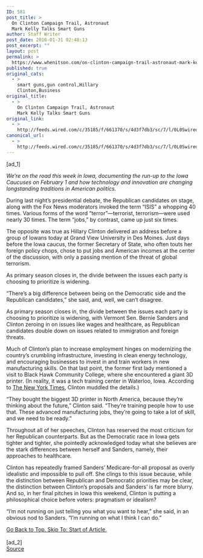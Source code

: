 ```yaml
---
ID: 581
post_title: >
  On Clinton Campaign Trail, Astronaut
  Mark Kelly Talks Smart Guns
author: Staff Writer
post_date: 2016-01-31 02:48:13
post_excerpt: ""
layout: post
permalink: >
  https://www.whenitson.com/on-clinton-campaign-trail-astronaut-mark-kelly-talks-smart-guns/
published: true
original_cats:
  - >
    smart guns,gun control,Hillary
    Clinton,Business
original_title:
  - >
    On Clinton Campaign Trail, Astronaut
    Mark Kelly Talks Smart Guns
original_link:
  - >
    http://feeds.wired.com/c/35185/f/661370/s/4d3f7db3/sc/7/l/0L0Swired0N0C20A160C0A10Con0Eclinton0Ecampaign0Etrail0Eastronaut0Emark0Ekelly0Etalks0Esmart0Eguns0C/story01.htm
canonical_url:
  - >
    http://feeds.wired.com/c/35185/f/661370/s/4d3f7db3/sc/7/l/0L0Swired0N0C20A160C0A10Con0Eclinton0Ecampaign0Etrail0Eastronaut0Emark0Ekelly0Etalks0Esmart0Eguns0C/story01.htm
---
```

 [ad_1]
<br><div id=""><p><em><cite>We’re on the road this week in Iowa, documenting the run-up to the Iowa Caucuses on February 1 and how technology and innovation are changing longstanding traditions in American politics.</cite></em></p>
<p>During last night’s presidential debate, the Republican candidates on stage, along with the Fox News moderators invoked the term “ISIS” a whopping 40 times. Various forms of the word “terror”—terrorist, terrorism—were used nearly 30 times. The term “jobs,” by contrast, came up just six times.</p>
<p>The opposite was true as Hillary Clinton delivered an address before a group of Iowans today at Grand View University in Des Moines. Just days before the Iowa caucus, the former Secretary of State, who often touts her foreign policy chops, chose to put jobs and American incomes at the center of the discussion, with only a passing mention of the threat of global terrorism. </p>
<p data-js="fader" class="pullquote carve fader">
	As primary season closes in, the divide between the issues each party is choosing to prioritize is widening.	<span class="attribution"/>
</p>

<p>“There’s a big difference between being on the Democratic side and the Republican candidates,” she said, and, well, we can’t disagree. </p>
<p>As primary season closes in, the divide between the issues each party is choosing to prioritize is widening, with Vermont Sen. Bernie Sanders and Clinton zeroing in on issues like wages and healthcare, as Republican candidates double down on issues related to immigration and foreign threats.</p>
<p>Much of Clinton’s plan to increase employment hinges on modernizing the country’s crumbling infrastructure, investing in clean energy technology, and encouraging businesses to invest in and train workers in new manufacturing skills. On that last point, the former first lady mentioned a visit to Black Hawk Community College, where she encountered a giant 3D printer. (In reality, it was a tech training center in Waterloo, Iowa. According to <a href="http://www.nytimes.com/politics/first-draft/2016/01/29/hillary-clinton-and-the-huge-3d-printer/" target="_blank">The New York Times</a>, Clinton muddled the details.) </p>
<p>“They bought the biggest 3D printer in North America, because they’re thinking about the future,” Clinton said. “They’re training people how to use that. These advanced manufacturing jobs, they’re going to take a lot of skill, and we need to be ready.”</p>
<p>Throughout all of her speeches, Clinton has reserved the most criticism for her Republican counterparts. But as the Democratic race in Iowa gets tighter and tighter, she pointedly acknowledged today what she believes are the stark differences between herself and Sanders, namely, their approaches to healthcare. </p>
<p>Clinton has repeatedly framed Sanders’ Medicare-for-all proposal as overly idealistic and impossible to pull off. She clings to this issue because, while the distinction between Republican and Democratic priorities may be clear, the distinction between Clinton’s proposals and Sanders’ is far more blurry. And so, in her final pitches in Iowa this weekend, Clinton is putting a philosophical choice before voters: pragmatism or idealism?</p>
<p>“I’m not running on just telling you what you want to hear,” she said, in an obvious nod to Sanders. “I’m running on what I think I can do.” </p>
							<a class="visually-hidden skip-to-text-link focusable bg-white" href="#start-of-content">Go Back to Top. Skip To: Start of Article.</a>
						</div>
<br>[ad_2]
<br><a href="http://feeds.wired.com/c/35185/f/661370/s/4d3f7db3/sc/7/l/0L0Swired0N0C20A160C0A10Con0Eclinton0Ecampaign0Etrail0Eastronaut0Emark0Ekelly0Etalks0Esmart0Eguns0C/story01.htm">Source </a>